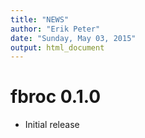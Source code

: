 ```yaml
---
title: "NEWS"
author: "Erik Peter"
date: "Sunday, May 03, 2015"
output: html_document
---
```


# fbroc 0.1.0

* Initial release